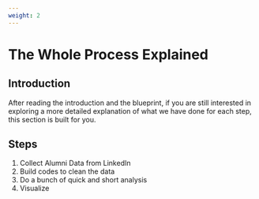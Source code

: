 ```yaml
---
weight: 2
---
```


# The Whole Process Explained

## Introduction

After reading the introduction and the blueprint, if you are still interested in exploring a more detailed explanation of what we have done for each step, this section is built for you.

## Steps

1. Collect Alumni Data from LinkedIn
2. Build codes to clean the data
3. Do a bunch of quick and short analysis
4. Visualize